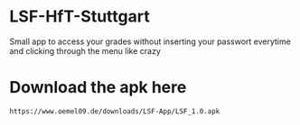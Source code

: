 # LSF-HfT-Stuttgart
Small app to access your grades without inserting your passwort everytime and clicking through the menu like crazy

# Download the apk here
```
https://www.oemel09.de/downloads/LSF-App/LSF_1.0.apk
```
